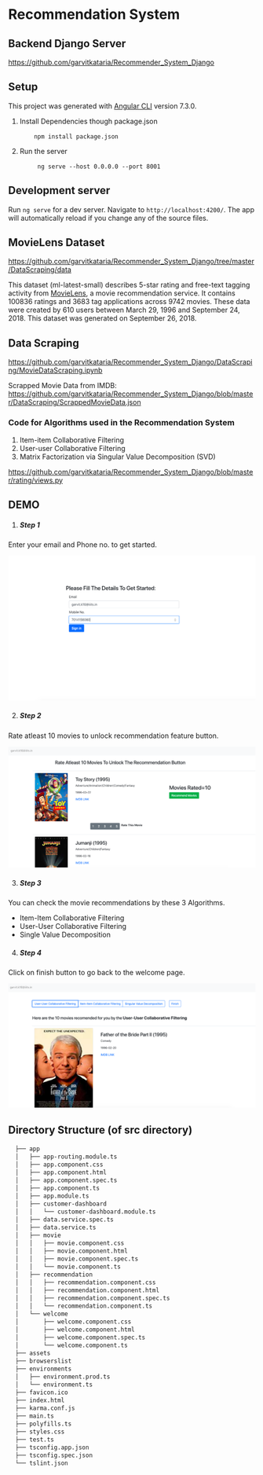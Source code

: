 # Recommendation System

## Backend Django Server
https://github.com/garvitkataria/Recommender_System_Django



## Setup

This project was generated with [Angular CLI](https://github.com/angular/angular-cli) version 7.3.0.

1. Install Dependencies though package.json

           npm install package.json

2. Run the server

            ng serve --host 0.0.0.0 --port 8001


## Development server

Run `ng serve` for a dev server. Navigate to `http://localhost:4200/`. The app will automatically reload if you change any of the source files.

## MovieLens Dataset
https://github.com/garvitkataria/Recommender_System_Django/tree/master/DataScraping/data

This dataset (ml-latest-small) describes 5-star rating and free-text tagging activity from [MovieLens](http://movielens.org), a movie recommendation service. It contains 100836 ratings and 3683 tag applications across 9742 movies. These data were created by 610 users between March 29, 1996 and September 24, 2018. This dataset was generated on September 26, 2018.


## Data Scraping

https://github.com/garvitkataria/Recommender_System_Django/DataScraping/MovieDataScraping.ipynb

Scrapped Movie Data from IMDB:
https://github.com/garvitkataria/Recommender_System_Django/blob/master/DataScraping/ScrappedMovieData.json

### Code for Algorithms used in the Recommendation System
1. Item-item Collaborative Filtering 
2. User-user Collaborative Filtering
3. Matrix Factorization via Singular Value Decomposition (SVD)

https://github.com/garvitkataria/Recommender_System_Django/blob/master/rating/views.py


## DEMO
1. <h5>Step 1</h5>
Enter your email and Phone no. to get started.

![alt text](https://github.com/garvitkataria/Recommender_System_Django/blob/master/Demo_Images/step1.png)

2. <h5>Step 2</h5>
Rate atleast 10 movies to unlock recommendation feature button.

![alt text](https://github.com/garvitkataria/Recommender_System_Django/blob/master/Demo_Images/step2.png)

3. <h5>Step 3</h5>
You can check the movie recommendations by these 3 Algorithms.
<ul>
<li> Item-Item Collaborative Filtering</li>
<li> User-User Collaborative Filtering</li>
<li> Single Value Decomposition</li>
</ul>

4. <h5>Step 4</h5>
Click on finish button to go back to the welcome page.

![alt text](https://github.com/garvitkataria/Recommender_System_Django/blob/master/Demo_Images/step3.png)

## Directory Structure (of src directory)

      ├── app
      │   ├── app-routing.module.ts
      │   ├── app.component.css
      │   ├── app.component.html
      │   ├── app.component.spec.ts
      │   ├── app.component.ts
      │   ├── app.module.ts
      │   ├── customer-dashboard
      │   │   └── customer-dashboard.module.ts
      │   ├── data.service.spec.ts
      │   ├── data.service.ts
      │   ├── movie
      │   │   ├── movie.component.css
      │   │   ├── movie.component.html
      │   │   ├── movie.component.spec.ts
      │   │   └── movie.component.ts
      │   ├── recommendation
      │   │   ├── recommendation.component.css
      │   │   ├── recommendation.component.html
      │   │   ├── recommendation.component.spec.ts
      │   │   └── recommendation.component.ts
      │   └── welcome
      │       ├── welcome.component.css
      │       ├── welcome.component.html
      │       ├── welcome.component.spec.ts
      │       └── welcome.component.ts
      ├── assets
      ├── browserslist
      ├── environments
      │   ├── environment.prod.ts
      │   └── environment.ts
      ├── favicon.ico
      ├── index.html
      ├── karma.conf.js
      ├── main.ts
      ├── polyfills.ts
      ├── styles.css
      ├── test.ts
      ├── tsconfig.app.json
      ├── tsconfig.spec.json
      └── tslint.json
